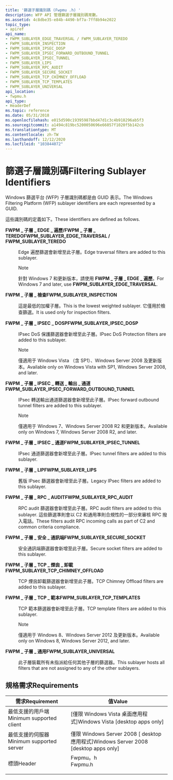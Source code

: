 ```yaml
---
title: '篩選子層識別碼 (Fwpmu .h) '
description: WFP API 管理篩選子層識別碼常數。
ms.assetid: 4c8dbe35-e84b-4490-bf7a-7ff8b94e2022
topic_type:
- apiref
api_name:
- FWPM_SUBLAYER_EDGE_TRAVERSAL / FWPM_SUBLAYER_TEREDO
- FWPM_SUBLAYER_INSPECTION
- FWPM_SUBLAYER_IPSEC_DOSP
- FWPM_SUBLAYER_IPSEC_FORWARD_OUTBOUND_TUNNEL
- FWPM_SUBLAYER_IPSEC_TUNNEL
- FWPM_SUBLAYER_LIPS
- FWPM_SUBLAYER_RPC_AUDIT
- FWPM_SUBLAYER_SECURE_SOCKET
- FWPM_SUBLAYER_TCP_CHIMNEY_OFFLOAD
- FWPM_SUBLAYER_TCP_TEMPLATES
- FWPM_SUBLAYER_UNIVERSAL
api_location:
- fwpmu.h
api_type:
- HeaderDef
ms.topic: reference
ms.date: 05/31/2018
ms.openlocfilehash: e015d590c19395987bbd47d1c3c4b918296ab5f3
ms.sourcegitcommit: a1494c819bc5200050696e66057f1020f5b142cb
ms.translationtype: MT
ms.contentlocale: zh-TW
ms.lasthandoff: 12/12/2020
ms.locfileid: "103844072"
---
```

# <a name="filtering-sublayer-identifiers"></a><span data-ttu-id="9775a-103">篩選子層識別碼</span><span class="sxs-lookup"><span data-stu-id="9775a-103">Filtering Sublayer Identifiers</span></span>

<span data-ttu-id="9775a-104">Windows 篩選平台 (WFP) 子層識別碼都是由 GUID 表示。</span><span class="sxs-lookup"><span data-stu-id="9775a-104">The Windows Filtering Platform (WFP) sublayer identifiers are each represented by a GUID.</span></span>

<span data-ttu-id="9775a-105">這些識別碼的定義如下。</span><span class="sxs-lookup"><span data-stu-id="9775a-105">These identifiers are defined as follows.</span></span>

<dl> <dt>

<span data-ttu-id="9775a-106"><span id="FWPM_SUBLAYER_EDGE_TRAVERSAL________________________FWPM_SUBLAYER_TEREDO"></span><span id="fwpm_sublayer_edge_traversal________________________fwpm_sublayer_teredo"></span>**FWPM \_ 子層 \_ EDGE \_ 遍歷/FWPM \_ 子層 \_ TEREDO**</span><span class="sxs-lookup"><span data-stu-id="9775a-106"><span id="FWPM_SUBLAYER_EDGE_TRAVERSAL________________________FWPM_SUBLAYER_TEREDO"></span><span id="fwpm_sublayer_edge_traversal________________________fwpm_sublayer_teredo"></span>**FWPM\_SUBLAYER\_EDGE\_TRAVERSAL / FWPM\_SUBLAYER\_TEREDO**</span></span>
</dt> <dd> <dl> <dt>



<span data-ttu-id="9775a-107">Edge 遍歷篩選會新增至此子層。</span><span class="sxs-lookup"><span data-stu-id="9775a-107">Edge traversal filters are added to this sublayer.</span></span>

> [!Note]  
> <span data-ttu-id="9775a-108">針對 Windows 7 和更新版本，請使用 **FWPM \_ 子層 \_ EDGE \_ 遍歷**。</span><span class="sxs-lookup"><span data-stu-id="9775a-108">For Windows 7 and later, use **FWPM\_SUBLAYER\_EDGE\_TRAVERSAL**.</span></span>

 


</dt> </dl> </dd> <dt>

<span data-ttu-id="9775a-109"><span id="FWPM_SUBLAYER_INSPECTION"></span><span id="fwpm_sublayer_inspection"></span>**FWPM \_ 子層 \_ 檢查**</span><span class="sxs-lookup"><span data-stu-id="9775a-109"><span id="FWPM_SUBLAYER_INSPECTION"></span><span id="fwpm_sublayer_inspection"></span>**FWPM\_SUBLAYER\_INSPECTION**</span></span>
</dt> <dd> <dl> <dt>



<span data-ttu-id="9775a-110">這是最低的加權子層。</span><span class="sxs-lookup"><span data-stu-id="9775a-110">This is the lowest weighted sublayer.</span></span> <span data-ttu-id="9775a-111">它僅用於檢查篩選。</span><span class="sxs-lookup"><span data-stu-id="9775a-111">It is used only for inspection filters.</span></span>


</dt> </dl> </dd> <dt>

<span data-ttu-id="9775a-112"><span id="FWPM_SUBLAYER_IPSEC_DOSP"></span><span id="fwpm_sublayer_ipsec_dosp"></span>**FWPM \_ 子層 \_ IPSEC \_ DOSP**</span><span class="sxs-lookup"><span data-stu-id="9775a-112"><span id="FWPM_SUBLAYER_IPSEC_DOSP"></span><span id="fwpm_sublayer_ipsec_dosp"></span>**FWPM\_SUBLAYER\_IPSEC\_DOSP**</span></span>
</dt> <dd> <dl> <dt>



<span data-ttu-id="9775a-113">IPsec DoS 保護篩選器會新增至此子層。</span><span class="sxs-lookup"><span data-stu-id="9775a-113">IPsec DoS Protection filters are added to this sublayer.</span></span>

> [!Note]  
> <span data-ttu-id="9775a-114">僅適用于 Windows Vista （含 SP1）、Windows Server 2008 及更新版本。</span><span class="sxs-lookup"><span data-stu-id="9775a-114">Available only on Windows Vista with SP1, Windows Server 2008, and later.</span></span>

 


</dt> </dl> </dd> <dt>

<span data-ttu-id="9775a-115"><span id="FWPM_SUBLAYER_IPSEC_FORWARD_OUTBOUND_TUNNEL"></span><span id="fwpm_sublayer_ipsec_forward_outbound_tunnel"></span>**FWPM \_ 子層 \_ IPSEC \_ 轉送 \_ 輸出 \_ 通道**</span><span class="sxs-lookup"><span data-stu-id="9775a-115"><span id="FWPM_SUBLAYER_IPSEC_FORWARD_OUTBOUND_TUNNEL"></span><span id="fwpm_sublayer_ipsec_forward_outbound_tunnel"></span>**FWPM\_SUBLAYER\_IPSEC\_FORWARD\_OUTBOUND\_TUNNEL**</span></span>
</dt> <dd> <dl> <dt>



<span data-ttu-id="9775a-116">IPsec 轉送輸出通道篩選器會新增至此子層。</span><span class="sxs-lookup"><span data-stu-id="9775a-116">IPsec forward outbound tunnel filters are added to this sublayer.</span></span>

> [!Note]  
> <span data-ttu-id="9775a-117">僅適用于 Windows 7、Windows Server 2008 R2 和更新版本。</span><span class="sxs-lookup"><span data-stu-id="9775a-117">Available only on Windows 7, Windows Server 2008 R2, and later.</span></span>

 


</dt> </dl> </dd> <dt>

<span data-ttu-id="9775a-118"><span id="FWPM_SUBLAYER_IPSEC_TUNNEL"></span><span id="fwpm_sublayer_ipsec_tunnel"></span>**FWPM \_ 子層 \_ IPSEC \_ 通道**</span><span class="sxs-lookup"><span data-stu-id="9775a-118"><span id="FWPM_SUBLAYER_IPSEC_TUNNEL"></span><span id="fwpm_sublayer_ipsec_tunnel"></span>**FWPM\_SUBLAYER\_IPSEC\_TUNNEL**</span></span>
</dt> <dd> <dl> <dt>



<span data-ttu-id="9775a-119">IPsec 通道篩選器會新增至此子層。</span><span class="sxs-lookup"><span data-stu-id="9775a-119">IPsec tunnel filters are added to this sublayer.</span></span>


</dt> </dl> </dd> <dt>

<span data-ttu-id="9775a-120"><span id="FWPM_SUBLAYER_LIPS"></span><span id="fwpm_sublayer_lips"></span>**FWPM \_ 子層 \_ LIP**</span><span class="sxs-lookup"><span data-stu-id="9775a-120"><span id="FWPM_SUBLAYER_LIPS"></span><span id="fwpm_sublayer_lips"></span>**FWPM\_SUBLAYER\_LIPS**</span></span>
</dt> <dd> <dl> <dt>



<span data-ttu-id="9775a-121">舊版 IPsec 篩選器會新增至此子層。</span><span class="sxs-lookup"><span data-stu-id="9775a-121">Legacy IPsec filters are added to this sublayer.</span></span>


</dt> </dl> </dd> <dt>

<span data-ttu-id="9775a-122"><span id="FWPM_SUBLAYER_RPC_AUDIT"></span><span id="fwpm_sublayer_rpc_audit"></span>**FWPM \_ 子層 \_ RPC \_ AUDIT**</span><span class="sxs-lookup"><span data-stu-id="9775a-122"><span id="FWPM_SUBLAYER_RPC_AUDIT"></span><span id="fwpm_sublayer_rpc_audit"></span>**FWPM\_SUBLAYER\_RPC\_AUDIT**</span></span>
</dt> <dd> <dl> <dt>



<span data-ttu-id="9775a-123">RPC audit 篩選器會新增至此子層。</span><span class="sxs-lookup"><span data-stu-id="9775a-123">RPC audit filters are added to this sublayer.</span></span> <span data-ttu-id="9775a-124">這些篩選準則會以 C2 和通用準則合規性的一部分來審核 RPC 撥入電話。</span><span class="sxs-lookup"><span data-stu-id="9775a-124">These filters audit RPC incoming calls as part of C2 and common criteria compliance.</span></span>


</dt> </dl> </dd> <dt>

<span data-ttu-id="9775a-125"><span id="FWPM_SUBLAYER_SECURE_SOCKET"></span><span id="fwpm_sublayer_secure_socket"></span>**FWPM \_ 子層 \_ 安全 \_ 通訊端**</span><span class="sxs-lookup"><span data-stu-id="9775a-125"><span id="FWPM_SUBLAYER_SECURE_SOCKET"></span><span id="fwpm_sublayer_secure_socket"></span>**FWPM\_SUBLAYER\_SECURE\_SOCKET**</span></span>
</dt> <dd> <dl> <dt>



<span data-ttu-id="9775a-126">安全通訊端篩選器會新增至此子層。</span><span class="sxs-lookup"><span data-stu-id="9775a-126">Secure socket filters are added to this sublayer.</span></span>


</dt> </dl> </dd> <dt>

<span data-ttu-id="9775a-127"><span id="FWPM_SUBLAYER_TCP_CHIMNEY_OFFLOAD"></span><span id="fwpm_sublayer_tcp_chimney_offload"></span>**FWPM \_ 子層 \_ TCP \_ 煙囪 \_ 卸載**</span><span class="sxs-lookup"><span data-stu-id="9775a-127"><span id="FWPM_SUBLAYER_TCP_CHIMNEY_OFFLOAD"></span><span id="fwpm_sublayer_tcp_chimney_offload"></span>**FWPM\_SUBLAYER\_TCP\_CHIMNEY\_OFFLOAD**</span></span>
</dt> <dd> <dl> <dt>



<span data-ttu-id="9775a-128">TCP 煙囪卸載篩選器會新增至此子層。</span><span class="sxs-lookup"><span data-stu-id="9775a-128">TCP Chimney Offload filters are added to this sublayer.</span></span>


</dt> </dl> </dd> <dt>

<span data-ttu-id="9775a-129"><span id="FWPM_SUBLAYER_TCP_TEMPLATES______________________"></span><span id="fwpm_sublayer_tcp_templates______________________"></span>**FWPM \_ 子層 \_ TCP \_ 範本**</span><span class="sxs-lookup"><span data-stu-id="9775a-129"><span id="FWPM_SUBLAYER_TCP_TEMPLATES______________________"></span><span id="fwpm_sublayer_tcp_templates______________________"></span>**FWPM\_SUBLAYER\_TCP\_TEMPLATES**</span></span> 
</dt> <dd> <dl> <dt>



<span data-ttu-id="9775a-130">TCP 範本篩選器會新增至此子層。</span><span class="sxs-lookup"><span data-stu-id="9775a-130">TCP template filters are added to this sublayer.</span></span>

> [!Note]  
> <span data-ttu-id="9775a-131">僅適用于 Windows 8、Windows Server 2012 及更新版本。</span><span class="sxs-lookup"><span data-stu-id="9775a-131">Available only on Windows 8, Windows Server 2012, and later.</span></span>

 


</dt> </dl> </dd> <dt>

<span data-ttu-id="9775a-132"><span id="FWPM_SUBLAYER_UNIVERSAL"></span><span id="fwpm_sublayer_universal"></span>**FWPM \_ 子層 \_ 通用**</span><span class="sxs-lookup"><span data-stu-id="9775a-132"><span id="FWPM_SUBLAYER_UNIVERSAL"></span><span id="fwpm_sublayer_universal"></span>**FWPM\_SUBLAYER\_UNIVERSAL**</span></span>
</dt> <dd> <dl> <dt>



<span data-ttu-id="9775a-133">此子層裝載所有未指派給任何其他子層的篩選器。</span><span class="sxs-lookup"><span data-stu-id="9775a-133">This sublayer hosts all filters that are not assigned to any of the other sublayers.</span></span>


</dt> </dl> </dd> </dl>

## <a name="requirements"></a><span data-ttu-id="9775a-134">規格需求</span><span class="sxs-lookup"><span data-stu-id="9775a-134">Requirements</span></span>



| <span data-ttu-id="9775a-135">需求</span><span class="sxs-lookup"><span data-stu-id="9775a-135">Requirement</span></span> | <span data-ttu-id="9775a-136">值</span><span class="sxs-lookup"><span data-stu-id="9775a-136">Value</span></span> |
|-------------------------------------|------------------------------------------------------------------------------------|
| <span data-ttu-id="9775a-137">最低支援的用戶端</span><span class="sxs-lookup"><span data-stu-id="9775a-137">Minimum supported client</span></span><br/> | <span data-ttu-id="9775a-138">\[僅限 Windows Vista 桌面應用程式\]</span><span class="sxs-lookup"><span data-stu-id="9775a-138">Windows Vista \[desktop apps only\]</span></span><br/>                                     |
| <span data-ttu-id="9775a-139">最低支援的伺服器</span><span class="sxs-lookup"><span data-stu-id="9775a-139">Minimum supported server</span></span><br/> | <span data-ttu-id="9775a-140">僅限 Windows Server 2008 \[ desktop 應用程式\]</span><span class="sxs-lookup"><span data-stu-id="9775a-140">Windows Server 2008 \[desktop apps only\]</span></span><br/>                               |
| <span data-ttu-id="9775a-141">標頭</span><span class="sxs-lookup"><span data-stu-id="9775a-141">Header</span></span><br/>                   | <dl> <span data-ttu-id="9775a-142"><dt>Fwpmu。h</dt></span><span class="sxs-lookup"><span data-stu-id="9775a-142"><dt>Fwpmu.h</dt></span></span> </dl> |



 

 





